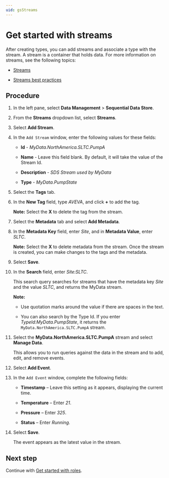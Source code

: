 ```yaml
---
uid: gsStreams
---
```


# Get started with streams

After creating types, you can add streams and associate a type with the stream. A stream is a container that holds data. For more information on streams, see the following topics:

- [Streams](xref:ccStreams)

- [Streams best practices](xref:bpStreams)

## Procedure

1. In the left pane, select **Data Management** > **Sequential Data Store**.

1. From the **Streams** dropdown list, select **Streams**. 
   
1. Select **Add Stream**.

1. In the `Add Stream` window, enter the following values for these fields:

   - **Id** - *MyData.NorthAmerica.SLTC.PumpA*

   - **Name** - Leave this field blank. By default, it will take the value of the Stream Id.

   - **Description** - *SDS Stream used by MyData*

   - **Type** - *MyData.PumpState*


1. Select the **Tags** tab.

1. In the **New Tag** field, type *AVEVA*, and click **+** to add the tag. 

    **Note:** Select the **X** to delete the tag from the stream.

1. Select the **Metadata** tab and select **Add Metadata**.

1. In the **Metadata Key** field,  enter *Site*, and in **Metadata Value**, enter *SLTC*. 

    **Note:** Select the **X** to delete metadata from the stream. Once the stream is created, you can make changes to the tags and the metadata.

1. Select **Save**.

1. In the **Search** field, enter *Site:SLTC*.

    This search query searches for streams that have the metadata key *Site* and the value *SLTC*, and returns the MyData stream. 
   
    **Note:** 
    
    - Use quotation marks around the value if there are spaces in the text.
    
    - You can also search by the Type Id. If you enter *TypeId:MyData.PumpState*, it returns the `MyData.NorthAmerica.SLTC.PumpA` stream.
    
1. Select the **MyData.NorthAmerica.SLTC.PumpA** stream and select **Manage Data**. 

    This allows you to run queries against the data in the stream and to add, edit, and remove events.

1. Select **Add Event**.

1. In the `Add Event` window, complete the following fields: 

    - **Timestamp** &ndash; Leave this setting as it appears, displaying the current time.
     
    - **Temperature** &ndash; Enter *21*.
    
    - **Pressure** &ndash; Enter *325*.
 
    - **Status** &ndash; Enter *Running*.

1. Select **Save**. 

    The event appears as the latest value in the stream. 

## Next step

Continue with [Get started with roles](xref:gsRoles).
